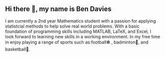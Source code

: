 ## Hi there 👋, my name is Ben Davies
I am currently a 2nd year Mathematics student with a passion for applying statistcial methods to help solve real world problems. 
With a basic foundation of programming skills including MATLAB, LaTeX, and Excel, I look forward to learning new skills in a working environment.
In my free time in enjoy playing a range of sports such as:football⚽️ , badminton🏸, and basketball🏀.


